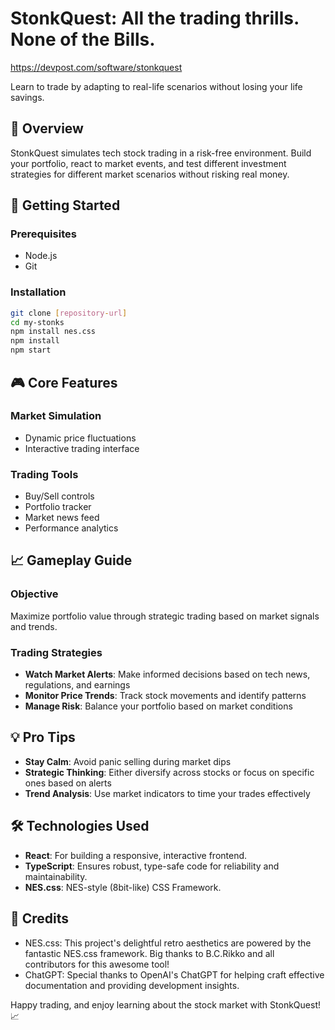 # StonkQuest: All the trading thrills. None of the Bills. 
https://devpost.com/software/stonkquest


Learn to trade by adapting to real-life scenarios without losing your life savings.

## 🎯 Overview

StonkQuest simulates tech stock trading in a risk-free environment. Build your portfolio, react to market events, and test different investment strategies for different market scenarios without risking real money.

## 🚀 Getting Started

### Prerequisites
- Node.js
- Git

### Installation
```bash
git clone [repository-url]
cd my-stonks
npm install nes.css
npm install
npm start
```

## 🎮 Core Features

### Market Simulation
- Dynamic price fluctuations
- Interactive trading interface

### Trading Tools
- Buy/Sell controls
- Portfolio tracker
- Market news feed
- Performance analytics

## 📈 Gameplay Guide

### Objective
Maximize portfolio value through strategic trading based on market signals and trends.

### Trading Strategies
- **Watch Market Alerts**: Make informed decisions based on tech news, regulations, and earnings
- **Monitor Price Trends**: Track stock movements and identify patterns
- **Manage Risk**: Balance your portfolio based on market conditions

## 💡 Pro Tips

- **Stay Calm**: Avoid panic selling during market dips
- **Strategic Thinking**: Either diversify across stocks or focus on specific ones based on alerts
- **Trend Analysis**: Use market indicators to time your trades effectively

## 🛠️ Technologies Used

- **React**: For building a responsive, interactive frontend.
- **TypeScript**: Ensures robust, type-safe code for reliability and maintainability.
- **NES.css**: NES-style (8bit-like) CSS Framework.

## 🙏 Credits

- NES.css: This project's delightful retro aesthetics are powered by the fantastic NES.css framework. Big thanks to B.C.Rikko and all contributors for this awesome tool!
- ChatGPT: Special thanks to OpenAI's ChatGPT for helping craft effective documentation and providing development insights.

Happy trading, and enjoy learning about the stock market with StonkQuest! 📈
